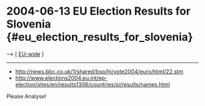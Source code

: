 # 2004-06-13 EU Election Results for Slovenia {#eu_election_results_for_slovenia}

\--\> \[ [ EU-wide](ElectResu0406En "wikilink") \]

------------------------------------------------------------------------

-   <http://news.bbc.co.uk/1/shared/bsp/hi/vote2004/euro/html/22.stm>
-   <http://www.elections2004.eu.int/ep-election/sites/en/results1306/countries/si/results/names.html>

Please Analyse!
